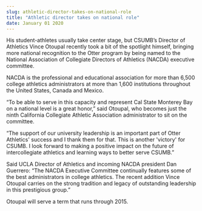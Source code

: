 ```yaml
---
slug: athletic-director-takes-on-national-role
title: "Athletic director takes on national role"
date: January 01 2020
---
```


 
<p>
  His student-athletes usually take center stage, but CSUMB’s Director of
  Athletics Vince Otoupal recently took a bit of the spotlight himself, bringing
  more national recognition to the Otter program by being named to the National
  Association of Collegiate Directors of Athletics (NACDA) executive committee.
</p>
<p>
  NACDA is the professional and educational association for more than 6,500
  college athletics administrators at more than 1,600 institutions throughout
  the United States, Canada and Mexico.
</p>
<p>
  “To be able to serve in this capacity and represent Cal State Monterey Bay on
  a national level is a great honor,” said Otoupal, who becomes just the ninth
  California Collegiate Athletic Association administrator to sit on the
  committee.
</p>
<p>
  “The support of our university leadership is an important part of Otter
  Athletics' success and I thank them for that. This is another 'victory' for
  CSUMB. I look forward to making a positive impact on the future of
  intercollegiate athletics and learning ways to better serve CSUMB.”
</p>
<p>
  Said UCLA Director of Athletics and incoming NACDA president Dan Guerrero:
  “The NACDA Executive Committee continually features some of the best
  administrators in college athletics. The recent addition Vince Otoupal carries
  on the strong tradition and legacy of outstanding leadership in this
  prestigious group.”
</p>
<p>Otoupal will serve a term that runs through 2015.</p>
 
